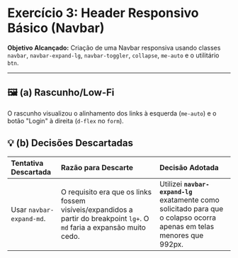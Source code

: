 # Exercício 3: Header Responsivo Básico (Navbar)

**Objetivo Alcançado:**
Criação de uma Navbar responsiva usando classes `navbar`, `navbar-expand-lg`, `navbar-toggler`, `collapse`, `me-auto` e o utilitário `btn`.

---

## 🖼️ (a) Rascunho/Low-Fi

O rascunho visualizou o alinhamento dos links à esquerda (`me-auto`) e o botão "Login" à direita (`d-flex` no `form`).

## 💡 (b) Decisões Descartadas

| Tentativa Descartada | Razão para Descarte | Decisão Adotada |
| :--- | :--- | :--- |
| Usar `navbar-expand-md`. | O requisito era que os links fossem visíveis/expandidos a partir do breakpoint `lg+`. O `md` faria a expansão muito cedo. | Utilizei **`navbar-expand-lg`** exatamente como solicitado para que o colapso ocorra apenas em telas menores que 992px. |